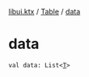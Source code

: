 [libui.ktx](../README.md) / [Table](README.md) / [data](data.md)

# data

`val data: List<`[`T`](-table-column/README.md#T)`>`
